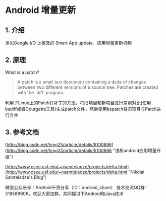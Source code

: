 Android 增量更新
======

## 1. 介绍

类似Google I/O 上提及的 Smart App update，应用增量更新机制

## 2. 原理
What is a patch?

>  A patch is a small text document containing a delta of changes between two
different versions of a source tree. Patches are created with the `diff'
program.

利用了Linux上的Patch打补丁的方法，将旧项目和新项目进行差别对比(使用bsdiff或者Courgette工具)生成patch文件，然后使用bspatch将旧项目与Patch进行合并

## 3. 参考文档
[http://blog.csdn.net/hmg25/article/details/8100896](http://blog.csdn.net/hmg25/article/details/8100896 "浅析android应用增量升级")

[http://www.csee.usf.edu/~nsamteladze/projects/delta.html](http://www.csee.usf.edu/~nsamteladze/projects/delta.html "Nikolai Samteladze's Blog")

微信公众账号：Android干货分享（ID：android_share）
技术交流QQ群：318588906，欢迎大家加群，共同探讨下Android和Java技术
